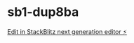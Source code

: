 # sb1-dup8ba

[Edit in StackBlitz next generation editor ⚡️](https://stackblitz.com/~/github.com/TheJonathanMoore/sb1-dup8ba)